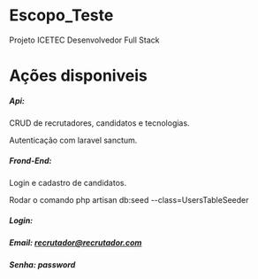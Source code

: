 # Escopo_Teste
 Projeto ICETEC Desenvolvedor Full Stack 
 
# Ações disponiveis
##### Api:
CRUD de recrutadores, candidatos e tecnologias.

Autenticação com laravel sanctum.

##### Frond-End:
Login e cadastro de candidatos.

Rodar o comando php artisan db:seed --class=UsersTableSeeder

##### Login:
##### Email: recrutador@recrutador.com
##### Senha: password
